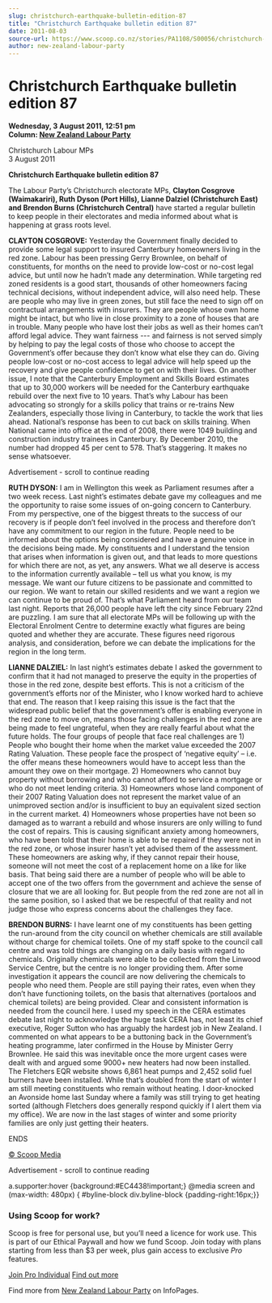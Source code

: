```yaml
---
slug: christchurch-earthquake-bulletin-edition-87
title: "Christchurch Earthquake bulletin edition 87"
date: 2011-08-03
source-url: https://www.scoop.co.nz/stories/PA1108/S00056/christchurch-earthquake-bulletin-edition-87.htm
author: new-zealand-labour-party
---
```

Christchurch Earthquake bulletin edition 87
===========================================

**Wednesday, 3 August 2011, 12:51 pm**  
**Column: [New Zealand Labour Party](https://info.scoop.co.nz/New_Zealand_Labour_Party)**

Christchurch Labour MPs  
3 August 2011

**Christchurch Earthquake bulletin edition 87**

The Labour Party’s Christchurch electorate MPs, **Clayton Cosgrove (Waimakariri), Ruth Dyson (Port Hills), Lianne Dalziel (Christchurch East) and Brendon Burns (Christchurch Central)** have started a regular bulletin to keep people in their electorates and media informed about what is happening at grass roots level.

**CLAYTON COSGROVE:** Yesterday the Government finally decided to provide some legal support to insured Canterbury homeowners living in the red zone. Labour has been pressing Gerry Brownlee, on behalf of constituents, for months on the need to provide low-cost or no-cost legal advice, but until now he hadn’t made any determination. While targeting red zoned residents is a good start, thousands of other homeowners facing technical decisions, without independent advice, will also need help. These are people who may live in green zones, but still face the need to sign off on contractual arrangements with insurers. They are people whose own home might be intact, but who live in close proximity to a zone of houses that are in trouble. Many people who have lost their jobs as well as their homes can’t afford legal advice. They want fairness --- and fairness is not served simply by helping to pay the legal costs of those who choose to accept the Government’s offer because they don’t know what else they can do. Giving people low-cost or no-cost access to legal advice will help speed up the recovery and give people confidence to get on with their lives. On another issue, I note that the Canterbury Employment and Skills Board estimates that up to 30,000 workers will be needed for the Canterbury earthquake rebuild over the next five to 10 years. That’s why Labour has been advocating so strongly for a skills policy that trains or re-trains New Zealanders, especially those living in Canterbury, to tackle the work that lies ahead. National’s response has been to cut back on skills training. When National came into office at the end of 2008, there were 1049 building and construction industry trainees in Canterbury. By December 2010, the number had dropped 45 per cent to 578. That’s staggering. It makes no sense whatsoever.

Advertisement - scroll to continue reading





**RUTH DYSON:** I am in Wellington this week as Parliament resumes after a two week recess. Last night’s estimates debate gave my colleagues and me the opportunity to raise some issues of on-going concern to Canterbury. From my perspective, one of the biggest threats to the success of our recovery is if people don’t feel involved in the process and therefore don’t have any commitment to our region in the future. People need to be informed about the options being considered and have a genuine voice in the decisions being made. My constituents and I understand the tension that arises when information is given out, and that leads to more questions for which there are not, as yet, any answers. What we all deserve is access to the information currently available – tell us what you know, is my message. We want our future citizens to be passionate and committed to our region. We want to retain our skilled residents and we want a region we can continue to be proud of. That’s what Parliament heard from our team last night. Reports that 26,000 people have left the city since February 22nd are puzzling. I am sure that all electorate MPs will be following up with the Electoral Enrolment Centre to determine exactly what figures are being quoted and whether they are accurate. These figures need rigorous analysis, and consideration, before we can debate the implications for the region in the long term.

**LIANNE DALZIEL:** In last night’s estimates debate I asked the government to confirm that it had not managed to preserve the equity in the properties of those in the red zone, despite best efforts. This is not a criticism of the government’s efforts nor of the Minister, who I know worked hard to achieve that end. The reason that I keep raising this issue is the fact that the widespread public belief that the government’s offer is enabling everyone in the red zone to move on, means those facing challenges in the red zone are being made to feel ungrateful, when they are really fearful about what the future holds. The four groups of people that face real challenges are 1) People who bought their home when the market value exceeded the 2007 Rating Valuation. These people face the prospect of ‘negative equity’ – i.e. the offer means these homeowners would have to accept less than the amount they owe on their mortgage. 2) Homeowners who cannot buy property without borrowing and who cannot afford to service a mortgage or who do not meet lending criteria. 3) Homeowners whose land component of their 2007 Rating Valuation does not represent the market value of an unimproved section and/or is insufficient to buy an equivalent sized section in the current market. 4) Homeowners whose properties have not been so damaged as to warrant a rebuild and whose insurers are only willing to fund the cost of repairs. This is causing significant anxiety among homeowners, who have been told that their home is able to be repaired if they were not in the red zone, or whose insurer hasn’t yet advised them of the assessment. These homeowners are asking why, if they cannot repair their house, someone will not meet the cost of a replacement home on a like for like basis. That being said there are a number of people who will be able to accept one of the two offers from the government and achieve the sense of closure that we are all looking for. But people from the red zone are not all in the same position, so I asked that we be respectful of that reality and not judge those who express concerns about the challenges they face.

**BRENDON BURNS:** I have learnt one of my constituents has been getting the run-around from the city council on whether chemicals are still available without charge for chemical toilets. One of my staff spoke to the council call centre and was told things are changing on a daily basis with regard to chemicals. Originally chemicals were able to be collected from the Linwood Service Centre, but the centre is no longer providing them. After some investigation it appears the council are now delivering the chemicals to people who need them. People are still paying their rates, even when they don’t have functioning toilets, on the basis that alternatives (portaloos and chemical toilets) are being provided. Clear and consistent information is needed from the council here. I used my speech in the CERA estimates debate last night to acknowledge the huge task CERA has, not least its chief executive, Roger Sutton who has arguably the hardest job in New Zealand. I commented on what appears to be a buttoning back in the Government’s heating programme, later confirmed in the House by Minister Gerry Brownlee. He said this was inevitable once the more urgent cases were dealt with and argued some 9000+ new heaters had now been installed. The Fletchers EQR website shows 6,861 heat pumps and 2,452 solid fuel burners have been installed. While that’s doubled from the start of winter I am still meeting constituents who remain without heating. I door-knocked an Avonside home last Sunday where a family was still trying to get heating sorted (although Fletchers does generally respond quickly if I alert them via my office). We are now in the last stages of winter and some priority families are only just getting their heaters.

ENDS

[© Scoop Media](http://www.scoop.co.nz/about/terms.html)  

Advertisement - scroll to continue reading



a.supporter:hover {background:#EC4438!important;} @media screen and (max-width: 480px) { #byline-block div.byline-block {padding-right:16px;}}

### Using Scoop for work?

Scoop is free for personal use, but you’ll need a licence for work use. This is part of our Ethical Paywall and how we fund Scoop. Join today with plans starting from less than $3 per week, plus gain access to exclusive _Pro_ features.  
  
[Join Pro Individual](https://pro.scoop.co.nz/Individual/?from=ProIn24) [Find out more](https://pro.scoop.co.nz/using-scoop-for-work/?from=ProIn24)

Find more from [New Zealand Labour Party](https://info.scoop.co.nz/New_Zealand_Labour_Party) on InfoPages.